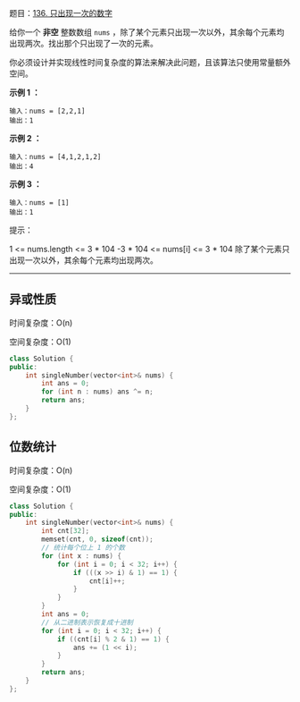题目：[136. 只出现一次的数字](https://leetcode.cn/problems/single-number/)

给你一个 **非空** 整数数组 `nums` ，除了某个元素只出现一次以外，其余每个元素均出现两次。找出那个只出现了一次的元素。

你必须设计并实现线性时间复杂度的算法来解决此问题，且该算法只使用常量额外空间。

**示例 1 ：**

```
输入：nums = [2,2,1]
输出：1
```

**示例 2 ：**

```
输入：nums = [4,1,2,1,2]
输出：4
```

**示例 3 ：**

```
输入：nums = [1]
输出：1
```

提示：

1 <= nums.length <= 3 * 104
-3 * 104 <= nums[i] <= 3 * 104
除了某个元素只出现一次以外，其余每个元素均出现两次。

---

## 异或性质

时间复杂度：O(n)

空间复杂度：O(1)

```cpp
class Solution {
public:
    int singleNumber(vector<int>& nums) {
        int ans = 0;
        for (int n : nums) ans ^= n;
        return ans;
    }
};
```

## 位数统计

时间复杂度：O(n)

空间复杂度：O(1)

```cpp
class Solution {
public:
    int singleNumber(vector<int>& nums) {
        int cnt[32];
        memset(cnt, 0, sizeof(cnt));
        // 统计每个位上 1 的个数
        for (int x : nums) {
            for (int i = 0; i < 32; i++) {
                if (((x >> i) & 1) == 1) {
                    cnt[i]++;
                }
            }
        }
        int ans = 0;
        // 从二进制表示恢复成十进制
        for (int i = 0; i < 32; i++) {
            if ((cnt[i] % 2 & 1) == 1) {
                ans += (1 << i);
            }
        }
        return ans;
    }
};
```

